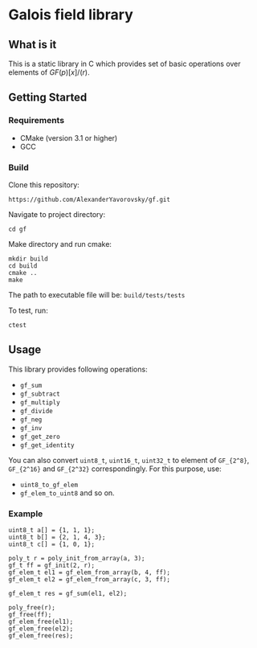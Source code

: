 # Galois field library
## What is it
This is a static library in C which provides set of basic operations over elements of $GF(p)[x]/(r)$.

## Getting Started
### Requirements
* CMake (version 3.1 or higher)
* GCC

### Build
Clone this repository:
```
https://github.com/AlexanderYavorovsky/gf.git
```
Navigate to project directory:
```
cd gf
```
Make directory and run cmake:
``` 
mkdir build
cd build
cmake ..
make
```
The path to executable file will be: `build/tests/tests`


To test, run:
```
ctest
```

## Usage
This library provides following operations:
* `gf_sum`
* `gf_subtract`
* `gf_multiply`
* `gf_divide`
* `gf_neg`
* `gf_inv`
* `gf_get_zero`
* `gf_get_identity`

You can also convert `uint8_t`, `uint16_t`, `uint32_t` to element of `GF_{2^8}`, `GF_{2^16}` and `GF_{2^32}` correspondingly. For this purpose, use:
* `uint8_to_gf_elem`
* `gf_elem_to_uint8`
and so on.

### Example
```
uint8_t a[] = {1, 1, 1};
uint8_t b[] = {2, 1, 4, 3};
uint8_t c[] = {1, 0, 1};

poly_t r = poly_init_from_array(a, 3);
gf_t ff = gf_init(2, r);
gf_elem_t el1 = gf_elem_from_array(b, 4, ff);
gf_elem_t el2 = gf_elem_from_array(c, 3, ff);

gf_elem_t res = gf_sum(el1, el2);

poly_free(r);
gf_free(ff);
gf_elem_free(el1);
gf_elem_free(el2);
gf_elem_free(res);
```